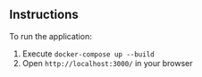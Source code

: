 ## Instructions

To run the application:

1. Execute `docker-compose up --build`
2. Open `http://localhost:3000/` in your browser
